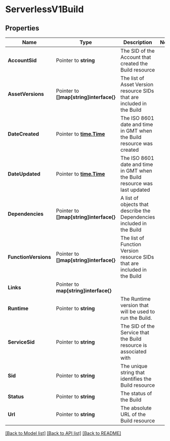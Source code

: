 # ServerlessV1Build

## Properties

Name | Type | Description | Notes
------------ | ------------- | ------------- | -------------
**AccountSid** | Pointer to **string** | The SID of the Account that created the Build resource |
**AssetVersions** | Pointer to **[]map[string]interface{}** | The list of Asset Version resource SIDs that are included in the Build |
**DateCreated** | Pointer to [**time.Time**](time.Time.md) | The ISO 8601 date and time in GMT when the Build resource was created |
**DateUpdated** | Pointer to [**time.Time**](time.Time.md) | The ISO 8601 date and time in GMT when the Build resource was last updated |
**Dependencies** | Pointer to **[]map[string]interface{}** | A list of objects that describe the Dependencies included in the Build |
**FunctionVersions** | Pointer to **[]map[string]interface{}** | The list of Function Version resource SIDs that are included in the Build |
**Links** | Pointer to **map[string]interface{}** |  |
**Runtime** | Pointer to **string** | The Runtime version that will be used to run the Build. |
**ServiceSid** | Pointer to **string** | The SID of the Service that the Build resource is associated with |
**Sid** | Pointer to **string** | The unique string that identifies the Build resource |
**Status** | Pointer to **string** | The status of the Build |
**Url** | Pointer to **string** | The absolute URL of the Build resource |

[[Back to Model list]](../README.md#documentation-for-models) [[Back to API list]](../README.md#documentation-for-api-endpoints) [[Back to README]](../README.md)


